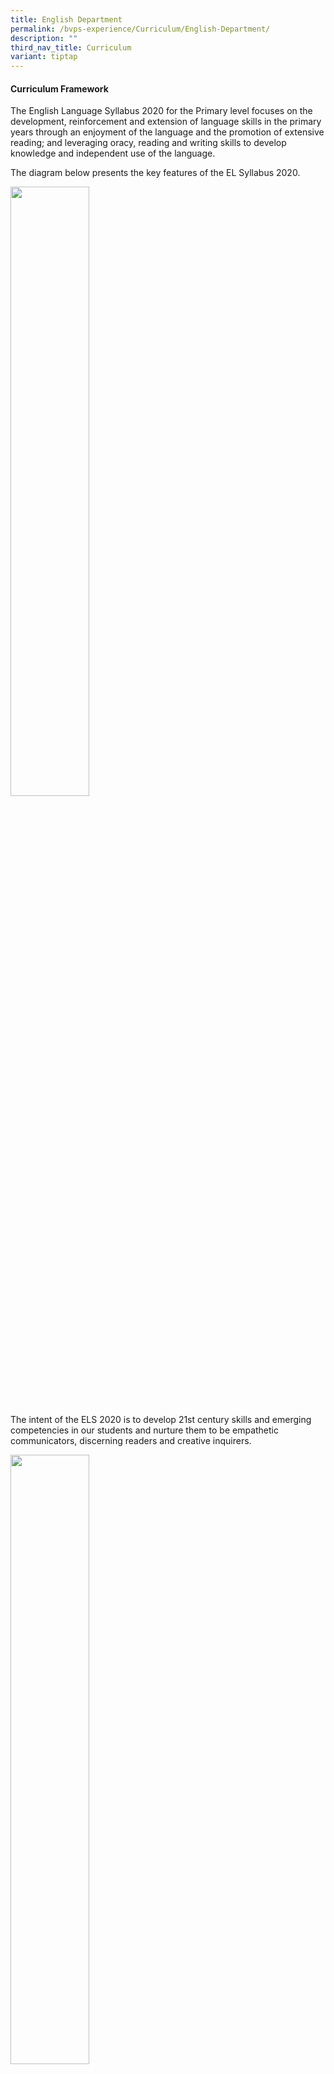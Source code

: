 ```yaml
---
title: English Department
permalink: /bvps-experience/Curriculum/English-Department/
description: ""
third_nav_title: Curriculum
variant: tiptap
---
```

<h4><strong>Curriculum Framework</strong>&nbsp; &nbsp;&nbsp;</h4><p>The English Language Syllabus 2020 for the Primary level focuses on the development, reinforcement and extension of language skills in the primary years through an enjoyment of the language and the promotion of extensive reading; and leveraging oracy, reading and writing skills to develop knowledge and independent use of the language.</p><p>The diagram below presents the key features of the EL Syllabus 2020.</p><div class="isomer-image-wrapper"><img style="width: 50%;" height="auto" width="100%" alt="" src="/images/BVPS%20Experience/Curriculum/English%20Department/E1.png"></div><p>The intent of the ELS 2020 is to develop 21st century skills and emerging competencies in our students and nurture them to be empathetic communicators, discerning readers and creative inquirers.</p><p></p><div class="isomer-image-wrapper"><img style="width: 50%;" height="auto" width="100%" alt="" src="/images/BVPS Experience/Curriculum/English Department/Engaged_21st_Century_EL_LEarner.jpg"></div><div class="isomer-image-wrapper"><img style="width: 50%;" height="auto" width="100%" alt="" src="/images/BVPS%20Experience/Curriculum/English%20Department/3boxes.png"></div><h2><strong>KEY EL Programmes in BVPS</strong></h2><h5><strong>Speaking @ BVPS</strong></h5><p>Oracy lessons are crucial to foster effective communication skills. Through structured activities and discussions, students learn to articulate thoughts, listen actively, and engage in meaningful dialogues. These skills extend beyond classrooms, preparing students for success in diverse real-world scenarios, developing them as empathetic communicators.</p><p><strong><em>ACTION!</em> Drama in the Curriculum</strong>&nbsp;</p><p>Drama is incorporated into the EL curriculum to teach oracy in BVPS. Students take on the role of different characters and learn critical inventive thinking skills such as articulating their thoughts clearly, looking at situations from different perspectives and formulating decisions. Additionally, their command of the language and social emotional learning are further enhanced through the use of thinking routines. In our school, we explore various platforms to provide opportunities for our students to hone their drama skills.</p><div class="isomer-image-wrapper"><img style="width:300px" height="auto" width="100%" src="/images/BVPS%20Experience/Curriculum/English%20Department/picture3.jpg"></div><p><strong>News and Views</strong></p><p>News and Views is one such platform in which our P5 and P6 classes showcase their talents through live drama and video performances. Through these performances, the classes will also be incorporating the learning of values and skills that will help them to be self-directed learners, confident leaders and caring citizens. To see more of our young stars in action, <a href="https://www.bukitviewpri.moe.edu.sg/highlights/" rel="noopener noreferrer nofollow" target="_blank">click here</a></p><div class="isomer-image-wrapper"><img style="width: 100%" height="auto" width="100%" alt="" src="/images/BVPS%20Experience/Curriculum/English%20Department/picture5.jpg"></div><p><strong>Digital Storytelling</strong></p><p>As part of our ongoing efforts to help our students acquire and develop oral communication skills; accurate pronunciation, appropriate intonation, read expressively and speak with confidence, our P1 to P3 students use a novel digital story book platform, Moo-O, that allows them to be the characters of the story they are reading. Students can record a video of them in action and the video clip can be easily shared with their teachers, classmates, friends and families. Not only does this help our students to have an interactive learning experience, they get to have fun reading, acting and performing as well.</p><div class="isomer-image-wrapper"><img style="width: 100%" height="auto" width="100%" alt="" src="/images/BVPS%20Experience/Curriculum/English%20Department/E9.png"></div><h5><strong>Reading @ BVPS</strong></h5><p>In order to instil the love for reading and encourage reading widely, here at Bukit View, we have a range of activities to keep our students engaged. Our reading programme strives to foster a passion for reading by immersing students in captivating literary journeys through diverse text selections which prompts the exploration of worlds and perspectives as a discerning reader. Through interactive activities inspired by books, students embark on exciting real-life adventures, forging a profound connection with literature and igniting a lifelong love for reading.</p><p><strong><em>DEAR BVPS</em></strong></p><p>DEAR BVPS or Drop Everything and Read is a pre-assembly activity done every morning before the start of morning assembly where students will read their English or Mother Tongue storybooks while waiting for school to start at 7.30 a.m. DEAR empowers students with daily moments of immersive reading which not only enhances literacy skills, expands vocabulary, and nurtures imagination, but also cultivates a lifelong love for reading, improves focus, and provides a valuable escape into different worlds.</p><table><tbody><tr><th rowspan="1" colspan="1"><p></p></th><th rowspan="1" colspan="1"><p></p></th></tr><tr><td rowspan="1" colspan="1"><div class="isomer-image-wrapper"><img style="width:700px" height="auto" width="100%" src="/images/BVPS%20Experience/Curriculum/English%20Department/E6.png"></div></td><td rowspan="1" colspan="1"><div class="isomer-image-wrapper"><img style="width:700px" height="auto" width="100%" src="/images/BVPS%20Experience/Curriculum/English%20Department/picture14.jpg"></div></td></tr></tbody></table><p><strong>Read for Books at BVPS</strong></p><p>Read for Books at BVPS is a charity book drive organised by National Library Board (NLB) National Reading Movement, aimed at celebrating and sharing the joy, and gift of reading with the less privileged. Our BVPS family has been a part of this worthy cause since 2017. Participating in this charity book drive imbues the act of reading with purpose. It connects our students’ passion for literature with a sense of community and empathy, creating a fulfilling and meaningful reading experience that contributes to a greater good.</p><div class="isomer-image-wrapper"><img style="width: 100%" height="auto" width="100%" alt="" src="/images/BVPS%20Experience/Curriculum/English%20Department/picture15.jpg"></div><p><strong>Recess Storytelling Time</strong></p><p>Every term, our P4 to P6 English Monitors take turns to conduct storytelling sessions during recess to bring the stories to life for their schoolmates. The sessions give them a chance to express themselves creatively and confidently and allow their friends to experience an exciting life through the world of books. Apart from the student storytellers, our School Leaders and teachers also take on active roles as our Mystery Storytellers which never fail to leave our students in awe and excited to read the book!</p><div class="isomer-image-wrapper"><img style="width: 100%" height="auto" width="100%" alt="" src="/images/picture16.jpg"></div><p><strong>Morning Reading Programme</strong></p><p>Our Morning Reading programme, conducted from Monday to Thursday mornings from 7.15 a.m. to 7.30 a.m., aims to guide and support a selected group of P1 and P2 students to be confident readers. Our young readers, who are paired with their P4 and P6 tutors, enjoy a variety of fun and interactive activities during the sessions to help build their reading skills and language proficiency.</p><div class="isomer-image-wrapper"><img style="width: 100%" height="auto" width="100%" alt="" src="/images/BVPS%20Experience/Curriculum/English%20Department/picture9.jpg"></div><p></p><p><strong>Extensive Reading</strong></p><p>To promote extensive reading in English Language (EL), our students subscribe to newspapers that are used by our teachers as additional reading resources during lessons to build on their language skills and general knowledge. Our P3 and P4 students subscribe to the Little Red Dot, while our P5 and P6 students subscribe to What’s Up. By incorporating these publications in class, we hope to not only enhance students’ awareness of current issues, but to also nurture discerning readers who can make informed decisions and engage with the world around them.</p><p></p><h5><strong>Writing @ BVPS</strong></h5><p>In Bukit View, we provide students with interesting, shared experiences that will provide them with the content to engage in rich discussions before embarking on the writing process. These experiences serve as a practical context for students to apply acquired language skills to effectively use vocabulary, structure, and style to convey their thoughts in writing.</p><div class="isomer-image-wrapper"><img style="width: 100%" height="auto" width="100%" alt="" src="/images/BVPS%20Experience/Curriculum/English%20Department/picture17.jpg"></div><p><strong>Budding Writers Project</strong></p><p>To encourage our young writers to keep their writing passion burning, we compile exemplary pieces of writing to give our students the opportunity to analyse and deconstruct well-crafted pieces of work. By gaining insights into effective writing techniques of their peers, such as structure, tone, and language use, our students are able to expand their writing repertoire as they evaluate and adapt these techniques to their own writing, producing higher-quality compositions they are proud of.</p><h5><strong>Talent Development in English @ BVPS</strong></h5><p><strong><em>BV ACEs</em></strong></p><p>Our Bukit View Accomplished Communicators of English (BV ACEs) Programme aims to develop in students the proficiency to generate, analyse, organise, and express ideas coherently, creatively and critically with discernment. Our selected P4 and P5 students will acquire skills and techniques that will enable them to produce a variety of texts for different purposes, audiences, contexts and cultures, and develop positive dispositions which will enable them to engage effectively and confidently when communicating and collaborating with others.</p><div class="isomer-image-wrapper"><img style="width: 100%" height="auto" width="100%" alt="" src="/images/BVPS%20Experience/Curriculum/English%20Department/picture18.jpg"></div><h5><strong>Competitions Platforms in English</strong></h5><p>Competitions offer a dynamic platform to hone students' language skills as the competitive setting sharpens their critical thinking and encourages them to refine their grammar, vocabulary, and articulation which nurtures growth in the students’ English language proficiency. Thus, here at Bukit View, we provide students with the opportunity to hone their skills and unleash their creativity through various competition platforms for the different language skills.</p><p><strong>Moo-O</strong></p><p>In 2023, three of our Primary 3 students took part in the Moo-O Awards 2023 and won the Bronze Award. Click on the image below to watch the Moo-O video.</p><p></p><p><strong>SOTA Creative Writing Competition</strong></p><p>Our student, Jayatra Panda (6 Care), emerged as one of the top 50 finalists for this year’s competition. Check out his entry below:</p><div class="isomer-image-wrapper"><img style="width: 100%" height="auto" width="100%" alt="" src="/images/BVPS%20Experience/Curriculum/English%20Department/picture13.jpg"></div><p><a href="/files/sota-p6-jayatra%20panda-bvps.pdf" rel="noopener noreferrer nofollow" target="_blank">Jayatra's Creative Writing</a></p><p><strong>The Young Playwrights Present</strong></p><p>To express his passion for writing and performing, our student, Nur Ezra (5 Integrity), worked on a 3-minute monologue and performed it as a staged performance. His performance was shortlisted in this year’s showcase.</p><div class="iframe-wrapper"><iframe height="385" width="684" allowfullscreen="true" frameborder="0" src="https://www.youtube.com/embed/Hny_ToiBNNI?list=PLRGFo1hZVPDkDAxKaGHaLpGVbrHle9gC4"></iframe></div><p></p>